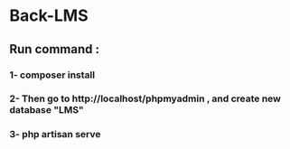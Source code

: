 # Back-LMS
## Run command :
### 1- composer install
### 2- Then go to http://localhost/phpmyadmin , and create new database "LMS"
### 3- php artisan serve
